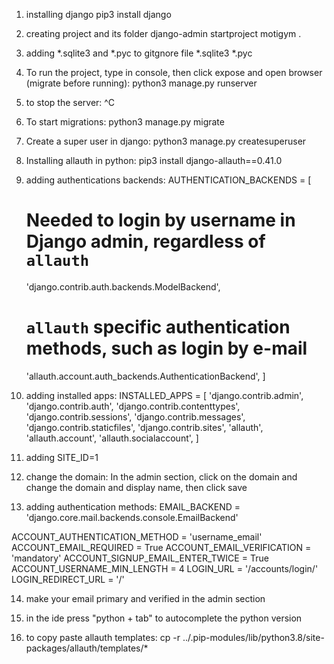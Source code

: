 1. installing django
pip3 install django

2. creating project and its folder
django-admin startproject motigym .

3. adding *.sqlite3 and *.pyc to gitgnore file
*.sqlite3
*.pyc

4. To run the project, type in console, then click expose and open browser (migrate before running):
python3 manage.py runserver

5. to stop the server:
^C 

6. To start migrations:
python3 manage.py migrate

7. Create a super user in django:
python3 manage.py createsuperuser

<!-- simocaso
simonecasoni97@gmail.com
199! -->

8. Installing allauth in python:
pip3 install django-allauth==0.41.0

9. adding authentications backends:
AUTHENTICATION_BACKENDS = [
    # Needed to login by username in Django admin, regardless of `allauth`
    'django.contrib.auth.backends.ModelBackend',

    # `allauth` specific authentication methods, such as login by e-mail
    'allauth.account.auth_backends.AuthenticationBackend',
]

10. adding installed apps:
INSTALLED_APPS = [
    'django.contrib.admin',
    'django.contrib.auth',
    'django.contrib.contenttypes',
    'django.contrib.sessions',
    'django.contrib.messages',
    'django.contrib.staticfiles',
    'django.contrib.sites',
    'allauth',
    'allauth.account',
    'allauth.socialaccount',
]

11. adding SITE_ID=1

12. change the domain:
In the admin section, click on the domain and change the domain and display name,
then click save

13. adding authentication methods:
EMAIL_BACKEND = 'django.core.mail.backends.console.EmailBackend'

ACCOUNT_AUTHENTICATION_METHOD = 'username_email'
ACCOUNT_EMAIL_REQUIRED = True
ACCOUNT_EMAIL_VERIFICATION = 'mandatory'
ACCOUNT_SIGNUP_EMAIL_ENTER_TWICE = True
ACCOUNT_USERNAME_MIN_LENGTH = 4
LOGIN_URL = '/accounts/login/'
LOGIN_REDIRECT_URL = '/'

14. make your email primary and verified in the admin section

15. in the ide press "python + tab" to autocomplete the python version

16. to copy paste allauth templates:
cp -r ../.pip-modules/lib/python3.8/site-packages/allauth/templates/*